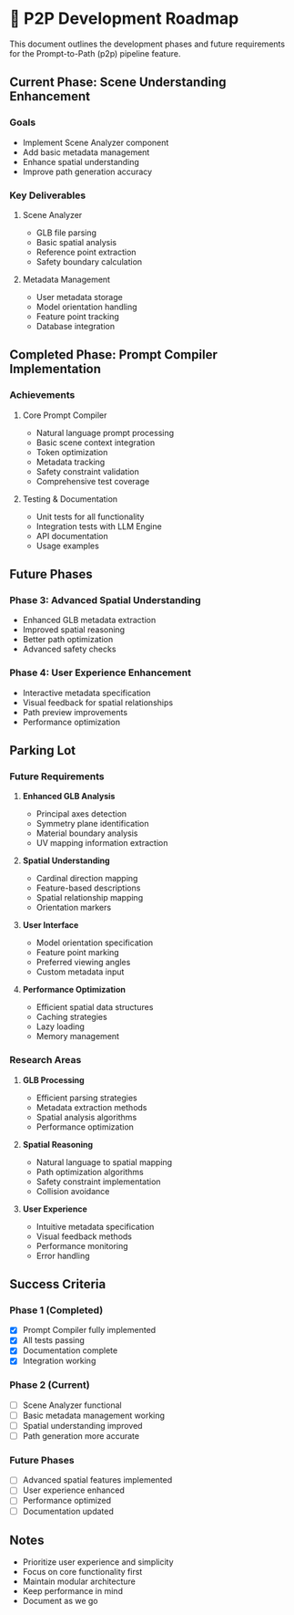 # 🎯 P2P Development Roadmap

This document outlines the development phases and future requirements for the Prompt-to-Path (p2p) pipeline feature.

## Current Phase: Scene Understanding Enhancement

### Goals
- Implement Scene Analyzer component
- Add basic metadata management
- Enhance spatial understanding
- Improve path generation accuracy

### Key Deliverables
1. Scene Analyzer
   - GLB file parsing
   - Basic spatial analysis
   - Reference point extraction
   - Safety boundary calculation

2. Metadata Management
   - User metadata storage
   - Model orientation handling
   - Feature point tracking
   - Database integration

## Completed Phase: Prompt Compiler Implementation

### Achievements
1. Core Prompt Compiler
   - Natural language prompt processing
   - Basic scene context integration
   - Token optimization
   - Metadata tracking
   - Safety constraint validation
   - Comprehensive test coverage

2. Testing & Documentation
   - Unit tests for all functionality
   - Integration tests with LLM Engine
   - API documentation
   - Usage examples

## Future Phases

### Phase 3: Advanced Spatial Understanding
- Enhanced GLB metadata extraction
- Improved spatial reasoning
- Better path optimization
- Advanced safety checks

### Phase 4: User Experience Enhancement
- Interactive metadata specification
- Visual feedback for spatial relationships
- Path preview improvements
- Performance optimization

## Parking Lot

### Future Requirements
1. **Enhanced GLB Analysis**
   - Principal axes detection
   - Symmetry plane identification
   - Material boundary analysis
   - UV mapping information extraction

2. **Spatial Understanding**
   - Cardinal direction mapping
   - Feature-based descriptions
   - Spatial relationship mapping
   - Orientation markers

3. **User Interface**
   - Model orientation specification
   - Feature point marking
   - Preferred viewing angles
   - Custom metadata input

4. **Performance Optimization**
   - Efficient spatial data structures
   - Caching strategies
   - Lazy loading
   - Memory management

### Research Areas
1. **GLB Processing**
   - Efficient parsing strategies
   - Metadata extraction methods
   - Spatial analysis algorithms
   - Performance optimization

2. **Spatial Reasoning**
   - Natural language to spatial mapping
   - Path optimization algorithms
   - Safety constraint implementation
   - Collision avoidance

3. **User Experience**
   - Intuitive metadata specification
   - Visual feedback methods
   - Performance monitoring
   - Error handling

## Success Criteria

### Phase 1 (Completed)
- [x] Prompt Compiler fully implemented
- [x] All tests passing
- [x] Documentation complete
- [x] Integration working

### Phase 2 (Current)
- [ ] Scene Analyzer functional
- [ ] Basic metadata management working
- [ ] Spatial understanding improved
- [ ] Path generation more accurate

### Future Phases
- [ ] Advanced spatial features implemented
- [ ] User experience enhanced
- [ ] Performance optimized
- [ ] Documentation updated

## Notes
- Prioritize user experience and simplicity
- Focus on core functionality first
- Maintain modular architecture
- Keep performance in mind
- Document as we go 